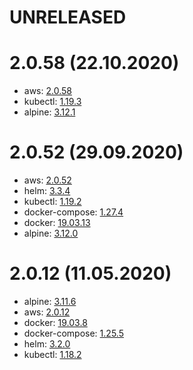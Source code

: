 # UNRELEASED

# 2.0.58 (22.10.2020)
- aws: [2.0.58](https://github.com/aws/aws-cli/releases/tag/2.0.58)
- kubectl: [1.19.3](https://github.com/kubernetes/kubernetes/blob/master/CHANGELOG/CHANGELOG-1.19.md#v1193)
- alpine: [3.12.1](https://alpinelinux.org/posts/Alpine-3.12.1-released.html)

# 2.0.52 (29.09.2020)
- aws: [2.0.52](https://github.com/aws/aws-cli/releases/tag/2.0.52)
- helm: [3.3.4](https://github.com/helm/helm/releases/tag/v3.3.4)
- kubectl: [1.19.2](https://github.com/kubernetes/kubernetes/blob/master/CHANGELOG/CHANGELOG-1.19.md#v1192)
- docker-compose: [1.27.4](https://docs.docker.com/compose/release-notes/#1274)
- docker: [19.03.13](https://docs.docker.com/engine/release-notes/#190313)
- alpine: [3.12.0](https://alpinelinux.org/posts/Alpine-3.12.0-released.html)

# 2.0.12 (11.05.2020)
- alpine: [3.11.6](https://alpinelinux.org/posts/Alpine-3.11.6-released.html)
- aws: [2.0.12](https://github.com/aws/aws-cli/releases/tag/2.0.12)
- docker: [19.03.8](https://docs.docker.com/engine/release-notes/#19038)
- docker-compose: [1.25.5](https://docs.docker.com/compose/release-notes/#1255)
- helm: [3.2.0](https://github.com/helm/helm/releases/tag/v3.2.0)
- kubectl: [1.18.2](https://github.com/kubernetes/kubernetes/blob/master/CHANGELOG/CHANGELOG-1.18.md#v1182)
